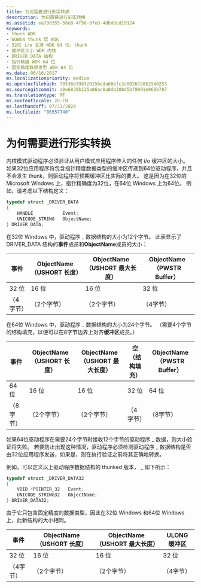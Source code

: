```yaml
---
title: 为何需要进行形实转换
description: 为何需要进行形实转换
ms.assetid: ea73d355-56e8-4f56-b7e8-4dbddcd19124
keywords:
- thunk WDK
- WOW64 thunk 层 WDK
- 32位 i/o 支持 WDK 64 位，thunk
- 缓冲区大小 WDK 内核
- DRIVER_DATA 结构
- 指针精度 WDK 64 位
- 固定精度数据类型 WDK 64 位
ms.date: 06/16/2017
ms.localizationpriority: medium
ms.openlocfilehash: 70536b398320156eda68efc2c002672052940253
ms.sourcegitcommit: a0e6830b125a86ac0a0da308d5bf0091e968b787
ms.translationtype: MT
ms.contentlocale: zh-CN
ms.lasthandoff: 07/21/2020
ms.locfileid: "86557740"
---
```

# <a name="why-thunking-is-necessary"></a>为何需要进行形实转换

内核模式驱动程序必须验证从用户模式应用程序传入的任何 i/o 缓冲区的大小。 如果32位应用程序将包含指针精度数据类型的缓冲区传递到64位驱动程序，并且不会发生 thunk，则驱动程序将预期缓冲区比实际的要大。 这是因为在32位的 Microsoft Windows 上，指针精确度为32位，在64位 Windows 上为64位。 例如，请考虑以下结构定义：

```cpp
typedef struct _DRIVER_DATA
{
    HANDLE           Event;
    UNICODE_STRING   ObjectName;
} DRIVER_DATA;
```

在32位 Windows 中，驱动程序 \_ 数据结构的大小为12个字节。 此表显示了 DRIVER_DATA 结构的**事件**成员和**ObjectName**成员的大小：

|事件|ObjectName （USHORT 长度）|ObjectName （USHORT 最大长度）|ObjectName （PWSTR Buffer）|
|----|----|----|---|
|32 位|16 位|16 位|32 位|
|（4字节）|（2个字节）|（2个字节）|（4字节）|

在64位 Windows 中，驱动程序 \_ 数据结构的大小为24个字节。 （需要4个字节的结构填充，以便可以在8字节边界上对齐**缓冲区**成员。）

|事件|ObjectName （USHORT 长度）|ObjectName （USHORT 最大长度）|空（结构填充）|ObjectName （PWSTR Buffer）|
|----|----|----|----|----|
|64 位|16 位|16 位|32 位|64 位|
|（8字节）|（2个字节）|（2个字节）|（4字节）|（8字节）|

如果64位驱动程序在需要24个字节时接收12个字节的驱动程序 \_ 数据，则大小验证将失败。 若要防止出现这种情况，驱动程序必须检测驱动程序 \_ 数据结构是否由32位应用程序发送，如果是，则在执行验证之前将其正确地转换。

例如，可以定义以上驱动程序数据结构的 thunked 版本， \_ 如下所示：

```cpp
typedef struct _DRIVER_DATA32
{
    VOID *POINTER_32   Event;
    UNICODE_STRING32   ObjectName;
} DRIVER_DATA32;
```

由于它只包含固定精度的数据类型，因此在32位 Windows 和64位 Windows 上，此新结构的大小相同。

|事件|ObjectName （USHORT 长度）|ObjectName （USHORT 最大长度）|ULONG 缓冲区|
|----|----|----|----|
|32 位|16 位|16 位|32 位|
|（4字节）|（2个字节）|（2个字节）|（4字节）|
